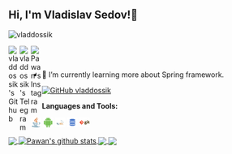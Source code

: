 ## Hi, I'm Vladislav Sedov!👋

<p align="left"> <img src="https://komarev.com/ghpvc/?username=vladdossik&label=Views&color=blue&style=plastic" alt="vladdossik" /> </p>


<a href="https://github.com/vladdossik">
  <img align="left" alt="vladdossik's Github" width="22px" src="https://cdn.jsdelivr.net/npm/simple-icons@v3/icons/github.svg" />
</a>
<a href="https://t.me/vladdosiik">
  <img align="left" alt="vladdossik's Telegram" width="22px" src="https://cdn.jsdelivr.net/npm/simple-icons@v3/icons/telegram.svg" />
</a>
<a href="https://instagram.com/vladdosiik/">
  <img align="left" alt="Pawan's Instagram" width="22px" src="https://cdn.jsdelivr.net/npm/simple-icons@v3/icons/instagram.svg" />
</a>
<br/>
<br/>




- 🌱 I’m currently learning more about Spring framework.

[![GitHub vladdossik](https://img.shields.io/github/followers/vladdossik?label=follow&style=social)](https://github.com/vladdossik)


**Languages and Tools:**  

<code><img height="20" src="https://raw.githubusercontent.com/github/explore/80688e429a7d4ef2fca1e82350fe8e3517d3494d/topics/java/java.png"></code>
<code><img height="20" src="https://raw.githubusercontent.com/github/explore/80688e429a7d4ef2fca1e82350fe8e3517d3494d/topics/android/android.png"></code>
<code><img height="20" src="https://raw.githubusercontent.com/github/explore/80688e429a7d4ef2fca1e82350fe8e3517d3494d/topics/mysql/mysql.png"></code>
<code><img height="20" src="https://raw.githubusercontent.com/github/explore/80688e429a7d4ef2fca1e82350fe8e3517d3494d/topics/sql/sql.png"></code>
<code><img height="20" src="https://raw.githubusercontent.com/github/explore/80688e429a7d4ef2fca1e82350fe8e3517d3494d/topics/git/git.png"></code>    

<a href="https://github.com/vladdossik">
  <img align="center" src="https://github-readme-stats.vercel.app/api/top-langs/?username=vladdossik&langs_count=8&theme=cobalt" />
</a>
<a href="https://github.com/vladdossik">
 <img align="center" src="https://github-readme-stats.vercel.app/api?username=vladdossik&show_icons=true&theme=cobalt&line_height=27" alt="Pawan's github stats"/>
</a>
<a href="https:github.com/vladdossik/Bixer-btc-app-">
  <img align="center" src="https://github-readme-stats.vercel.app/api/pin/?username=vladdossik&repo=Bixer-btc-app-&theme=light" />

</a>
<a href="https://github.com/vladdossik/blog">
 <img align="center" src="https://github-readme-stats.vercel.app/api/pin/?username=vladdossik&repo=blog&theme=light" />
</a>

<div align="center">


</div>

